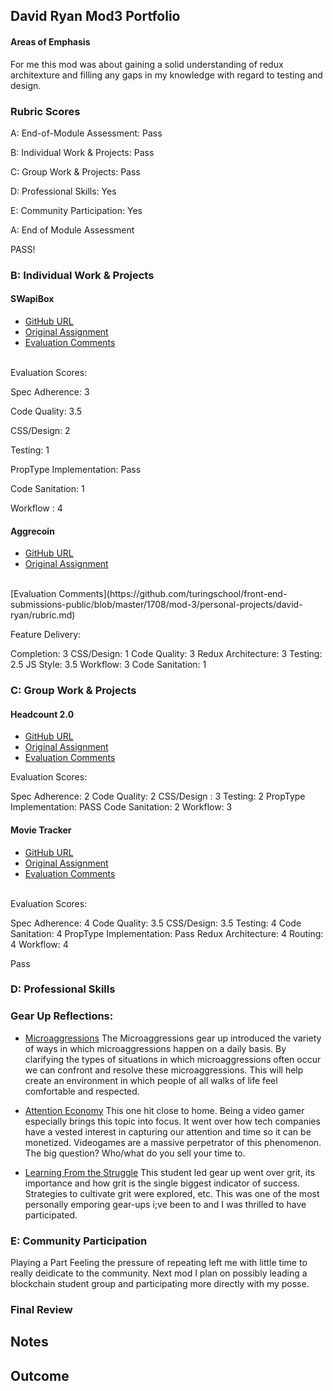 ## David Ryan Mod3 Portfolio
 #### Areas of Emphasis
 
 For me this mod was about gaining a solid understanding of redux architexture and filling any gaps in my knowledge with regard to testing and design.
 
 ### Rubric Scores
 
 A: End-of-Module Assessment: Pass
 
 B: Individual Work & Projects: Pass
 
 C: Group Work & Projects: Pass
 
 D: Professional Skills: Yes
 
 E: Community Participation: Yes
 
 A: End of Module Assessment
 
 PASS!
 
 ### B: Individual Work & Projects
 
 #### SWapiBox
 
 * [GitHub URL](https://github.com/davidjryan/swapi2.0)
 * [Original Assignment](http://frontend.turing.io/projects/swapi-box.html)
 * [Evaluation Comments](https://github.com/turingschool/front-end-submissions-public/blob/master/1708/mod-3/swapi/david.md)
 <br>
 Evaluation Scores:
 
 Spec Adherence: 3
 
 Code Quality: 3.5
 
 CSS/Design: 2
 
 Testing: 1 
 
 PropType Implementation: Pass
 
 Code Sanitation: 1 
 
 Workflow : 4 
 
 #### Aggrecoin
 
 * [GitHub URL](https://github.com/davidjryan/aggrecoin)
 * [Original Assignment](http://frontend.turing.io/projects/self-directed-project.html)
 <br>
 [Evaluation Comments](https://github.com/turingschool/front-end-submissions-public/blob/master/1708/mod-3/personal-projects/david-ryan/rubric.md)
 
 Feature Delivery:
 
 Completion: 3
 CSS/Design: 1
 Code Quality: 3
 Redux Architecture: 3
 Testing: 2.5
 JS Style: 3.5
 Workflow: 3
 Code Sanitation: 1
 
 ### C: Group Work & Projects
 
 #### Headcount 2.0
 
 * [GitHub URL](https://github.com/davidjryan/headcount2.0)
 * [Original Assignment](https://github.com/turingschool-examples/headcount2.0)
 * [Evaluation Comments](https://github.com/turingschool/front-end-submissions-public/blob/master/1706/mod-3/HeadCount2.0/francy-david/scores.md)
 
 Evaluation Scores:
 
 Spec Adherence: 2 
 Code Quality: 2 
 CSS/Design : 3 
 Testing: 2 
 PropType Implementation: PASS
 Code Sanitation: 2 
 Workflow: 3
 
 #### Movie Tracker
 
 * [GitHub URL](https://github.com/katiescruggs/movie-tracker-frontend)
 * [Original Assignment](https://github.com/turingschool-examples/movie-tracker)
 * [Evaluation Comments](https://github.com/turingschool/front-end-submissions-public/blob/master/1708/mod-3/movie-tracker/thomas-sam-djr.md)
 <br>
 Evaluation Scores:
 
 Spec Adherence: 4
 Code Quality: 3.5
 CSS/Design: 3.5
 Testing: 4
 Code Sanitation: 4
 PropType Implementation: Pass
 Redux Architecture: 4
 Routing: 4
 Workflow: 4
 
 Pass
 ### D: Professional Skills
 
 ### Gear Up Reflections:
 
 * [Microaggressions](https://github.com/turingschool/gear-up/blob/master/microaggressions_update.md)
 The Microaggressions gear up introduced the variety of ways in which microaggressions happen on a daily basis. By clarifying the types of situations in which microaggressions often occur we can confront and resolve these microaggressions. This will help create an environment in which people of all walks of life feel comfortable and respected.
 
 
 * [Attention Economy](https://github.com/turingschool/gear-up/blob/master/Attention_Economy.md)
 This one hit close to home. Being a video gamer especially brings this topic into focus. It went over how tech companies have a vested interest in capturing our attention and time so it can be monetized. Videogames are a massive perpetrator of this phenomenon. The big question?  Who/what do you sell your time to.
 
 * [Learning From the Struggle](https://github.com/turingschool/gear-up/blob/master/m4_sessions/1711-inning/Group_2.md)
 This student led gear up went over grit, its importance and how grit is the single biggest indicator of success.  Strategies to cultivate grit were explored, etc.  This was one of the most personally emporing gear-ups i;ve been to and I was thrilled to have participated.
 
 ### E: Community Participation
 
 Playing a Part
 Feeling the pressure of repeating left me with little time to really deidicate to the community.  Next mod I plan on possibly leading a blockchain student group and participating more directly with my posse.
 ### Final Review
 
 ## Notes
 

 
 ## Outcome
 
